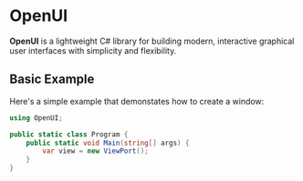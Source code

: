 # OpenUI

**OpenUI** is a lightweight C# library for building modern, interactive graphical user interfaces with simplicity and flexibility.

## Basic Example

Here's a simple example that demonstates how to create a window:

```cs
using OpenUI;

public static class Program {
    public static void Main(string[] args) {
        var view = new ViewPort();
    }
}
```